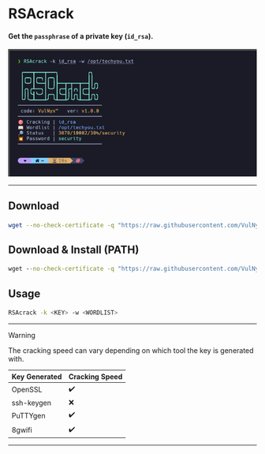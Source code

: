 # **RSAcrack**

#### Get the `passphrase` of a private key (`id_rsa`).

![](/RSAcrack/img/img.png)

---

## Download

```sh
wget --no-check-certificate -q "https://raw.githubusercontent.com/VulNyx/Arsenal/refs/heads/main/RSAcrack/RSAcrack" && chmod +x RSAcrack
```

## Download & Install (PATH)

```cmd
wget --no-check-certificate -q "https://raw.githubusercontent.com/VulNyx/Arsenal/refs/heads/main/RSAcrack/RSAcrack" -O /usr/bin/RSAcrack && chmod +x /usr/bin/RSAcrack
```

## Usage

```sh
RSAcrack -k <KEY> -w <WORDLIST>
```

---

> [!WARNING]
> The cracking speed can vary depending on which tool the key is generated with.

| Key Generated | Cracking Speed     |
|---------------|--------------------|
| OpenSSL       | :heavy_check_mark: |
| ssh-keygen    | :x:                |
| PuTTYgen      | :heavy_check_mark: |
| 8gwifi        | :heavy_check_mark: |

---
